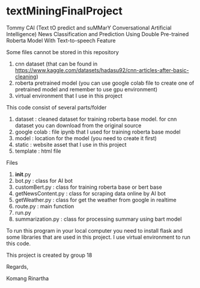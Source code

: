# textMiningFinalProject

Tommy CAI
(Text tO predict and suMMarY Conversational Artificial Intelligence)
News Classification and Prediction Using Double Pre-trained Roberta Model With Text-to-speech Feature

Some files cannot be stored in this repository
1. cnn dataset (that can be found in https://www.kaggle.com/datasets/hadasu92/cnn-articles-after-basic-cleaning)
2. roberta pretrained model (you can use google colab file to create one of pretrained model and remember to use gpu environment)
3. virtual environment that I use in this project

This code consist of several parts/folder
1. dataset : cleaned dataset for training roberta base model. for cnn dataset you can download from the original source
2. google colab : file ipynb that I used for training roberta base model
3. model : location for the model (you need to create it first)
4. static : website asset that I use in this project
5. template : html file

Files
1. __init__.py
2. bot.py : class for AI bot 
3. customBert.py : class for training roberta base or bert base
4. getNewsContent.py : class for scraping data online by AI bot
5. getWeather.py : class for get the weather from google in realtime
5. route.py : main function
6. run.py
7. summarization.py : class for processing summary using bart model

To run this program in your local computer you need to install flask and some libraries that are used in this project. I use virtual environment to run this code.


This project is created by
group 18

Regards,

Komang Rinartha

